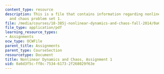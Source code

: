 ```yaml
---
content_type: resource
description: This is a file that contains information regarding nonlinear dynamics
  and chaos problem set 1.
file: /media/courses/18-385j-nonlinear-dynamics-and-chaos-fall-2014/0a6d3f5cff8c753461732f268029f63e_MIT18_385JF14_Pset1.pdf
file_type: application/pdf
learning_resource_types:
- Assignments
ocw_type: OCWFile
parent_title: Assignments
parent_type: CourseSection
resourcetype: Document
title: Nonlinear Dynamics and Chaos, Assignment 1
uid: 0a6d3f5c-ff8c-7534-6173-2f268029f63e
---
```

